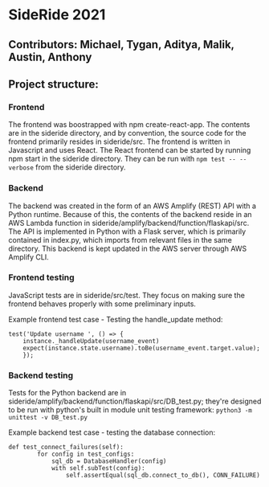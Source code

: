 # SideRide 2021

## Contributors: Michael, Tygan, Aditya, Malik, Austin, Anthony

## Project structure:

### Frontend
The frontend was boostrapped with npm create-react-app. The contents are in the sideride directory, and by convention, the source code for the frontend
primarily resides in sideride/src. The frontend is written in Javascript and uses React. The React frontend can be started by running npm start in the sideride directory. They can be run with ```npm test -- --verbose``` from the sideride directory.

### Backend
The backend was created in the form of an AWS Amplify (REST) API with a Python runtime. Because of this, the contents of the backend reside in an AWS Lambda function in sideride/amplify/backend/function/flaskapi/src. The API is implemented in Python with a Flask server, which is primarily contained in index.py, which imports from relevant files in the same directory. This backend is kept updated in the AWS server through AWS Amplify CLI.

### Frontend testing
JavaScript tests are in sideride/src/test. They focus on making sure the frontend behaves properly with some preliminary inputs.

Example frontend test case - Testing the handle_update method: 
```
test('Update username ', () => {
    instance._handleUpdate(username_event)
    expect(instance.state.username).toBe(username_event.target.value);
    });
```

### Backend testing
Tests for the Python backend are in sideride/amplify/backend/function/flaskapi/src/DB_test.py; they're designed to be run with python's built in module unit testing framework: ```python3 -m unittest -v DB_test.py```

Example backend test case - testing the database connection:
```
def test_connect_failures(self):
        for config in test_configs:
            sql_db = DatabaseHandler(config)
            with self.subTest(config):
                self.assertEqual(sql_db.connect_to_db(), CONN_FAILURE)
```                
